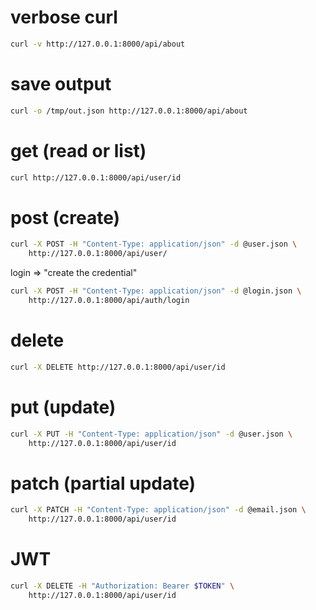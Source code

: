 verbose curl
============
```bash
curl -v http://127.0.0.1:8000/api/about
```

save output
===========
```bash
curl -o /tmp/out.json http://127.0.0.1:8000/api/about
```

get (read or list)
==================
```bash
curl http://127.0.0.1:8000/api/user/id
```

post (create)
=============
```bash
curl -X POST -H "Content-Type: application/json" -d @user.json \
    http://127.0.0.1:8000/api/user/
```

login => "create the credential"

```bash
curl -X POST -H "Content-Type: application/json" -d @login.json \
    http://127.0.0.1:8000/api/auth/login
```

delete
======
```bash
curl -X DELETE http://127.0.0.1:8000/api/user/id
```

put (update)
============
```bash
curl -X PUT -H "Content-Type: application/json" -d @user.json \
    http://127.0.0.1:8000/api/user/id
```

patch (partial update)
======================
```bash
curl -X PATCH -H "Content-Type: application/json" -d @email.json \
    http://127.0.0.1:8000/api/user/id
```

JWT
===
```bash
curl -X DELETE -H "Authorization: Bearer $TOKEN" \
    http://127.0.0.1:8000/api/user/id
```
